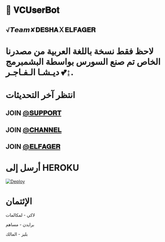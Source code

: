 # 📀 𝐕𝐂𝐔𝐬𝐞𝐫𝐁𝐨𝐭

## √𝙏𝙚𝙖𝙢✘𝐃𝐄𝐒𝐇𝐀Ｘ𝐄𝐋𝐅𝐀𝐆𝐄𝐑

# لاحظ فقط نسخة باللغة العربية من مصدرنا الخاص تم صنع السورس بواسطة البشمبرمج ديـشـا الـفـاجـر 💕↨.

# انتظر آخر التحديثات

## JOIN [@𝐒𝐔𝐏𝐏𝐎𝐑𝐓](HTTPS://T.ME/music_Desha) 

## JOIN [@𝐂𝐇𝐀𝐍𝐍𝐄𝐋](HTTPS://T.ME/music_Desha1) 

## JOIN [@𝐄𝐋𝐅𝐀𝐆𝐄𝐑](HTTPS://T.ME/DeshaXBlacck)

# أرسل إلى HEROKU 


[![Deploy](https://www.herokucdn.com/deploy/button.svg)](https://heroku.com/deploy?template=https://github.com/vcviaair/VcUserBot)

# الإئتمان

لاكي - لمكالمات

برايدن - مساهم

بليز - المالك
